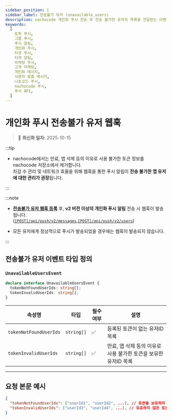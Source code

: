 ```yaml
---
sidebar_position: 1
sidebar_label: 전송불가 유저 (unavailable_users)
description: nachocode 개인화 푸시 전송 후 전송 불가한 유저의 목록을 전달받는 이벤트의 요청 본문 예시와 데이터 구조를 설명합니다. 웹훅을 통해 전달받은 유저의 목록을 다음번 전송 시에 제외시켜 최적화에 사용할 수 있습니다.
keywords:
  [
    토픽 푸시,
    그룹 푸시,
    푸시 알림,
    개인화 푸시,
    타겟 푸시,
    타겟 알림,
    마케팅 푸시,
    고객 마케팅,
    개인화 메시지,
    사용자 맞춤 메시지,
    나쵸코드 푸시,
    nachocode 푸시,
    푸시 API,
  ]
---
```


# 개인화 푸시 전송불가 유저 웹훅

> 🔔 **최신화 일자:** 2025-10-15

<!-- 2025-10-13 개인화푸시 unavailable users 웹훅 내용 신규 생성 -->

:::tip

- nachocode에서는 만료, 앱 삭제 등의 이유로 사용 불가한 토큰 정보를 nachocode 저장소에서 제거합니다.  
  차감 수 관리 및 네트워크 효율을 위해 웹훅을 통한 푸시 알림이 **전송 불가한 앱 유저에 대한 관리가 권장**됩니다.

:::

:::note

- [**전송불가 유저 웹훅 등록**](https://docs.nachocode.io/ko/articles/4-%EC%9B%B9%ED%9B%85-%EC%84%A4%EC%A0%95-4ab8a296) 후, **v2 버전 이상의 개인화 푸시 알림** 전송 시 웹훅이 발송됩니다.  
  ([`[POST]/api/push/v2/messages`](../../../api/push/v2/endpoints.md#post-v2-messages),[`[POST]/api/push/v2/users`](../../../api/push/v2/endpoints.md#post-v2-users))

- 모든 유저에게 정상적으로 푸시가 발송되었을 경우에는 웹훅이 발송되지 않습니다.

:::

## **전송불가 유저 이벤트 타입 정의**

### **`UnavailableUsersEvent`**

```typescript
declare interface UnavailableUsersEvent {
  tokenNotFoundUserIds: string[];
  tokenInvalidUserIds: string[];
}
```

| **속성명**             | **타입**   | **필수 여부** | **설명**                                                        |
| ---------------------- | ---------- | ------------- | --------------------------------------------------------------- |
| `tokenNotFoundUserIds` | `string[]` | ✅            | 등록된 토큰이 없는 유저ID 목록                                  |
| `tokenInvalidUserIds`  | `string[]` | ✅            | 만료, 앱 삭제 등의 이유로 사용 불가한 토큰을 보유한 유저ID 목록 |

---

## 요청 본문 예시

```json
{
  "tokenNotFoundUserIds": ["userId1", "userId2", ...], // 토큰을 보유하지 않은 유저가 없을 경우 빈 배열
  "tokenInvalidUserIds": ["userId3", "userId4", ...], // 유효하지 않은 토큰을 보유한 유저가 없을 경우 빈 배열
}
```
